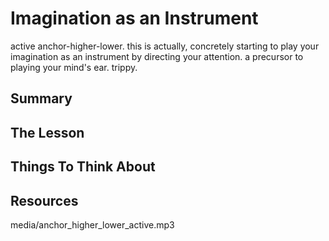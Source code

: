 # Imagination as an Instrument

active anchor-higher-lower. this is actually, concretely starting to play your imagination as an instrument by directing your attention. a precursor to playing your mind's ear. trippy.


## Summary



## The Lesson



## Things To Think About



## Resources

media/anchor_higher_lower_active.mp3
